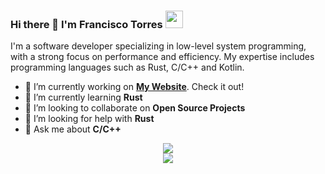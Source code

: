 <h3 align="left">Hi there 👋 I'm Francisco Torres</a> <img src="https://emojis.slackmojis.com/emojis/images/1579216111/7550/pikachu_wave.gif?1579216111" width="28" /></h3>

I'm a software developer specializing in low-level system programming, with a strong focus on performance and efficiency. My expertise includes programming languages such as Rust, C/C++ and Kotlin.

- 🔭 I’m currently working on [**My Website**](https://deimoshall.dev). Check it out!
- 🌱 I’m currently learning **Rust**
- 👯 I’m looking to collaborate on **Open Source Projects**
- 🤔 I’m looking for help with **Rust**
- 💬 Ask me about **C/C++**

<div align="center">
    <img src="https://github-readme-stats.vercel.app/api?username=deimoshall&show_icons=true&count_privattrue&hide=issues&border_radius=20&theme=tokyonight" />
</div>

<div align="center">
    <img src="https://github-readme-stats.vercel.app/api/top-langs/?username=deimoshall&hide=c,makefile,batchfile,assembly,vhdl&langs_count=7&exclude_repo=js-course&border_radius=20&theme=tokyonight">
</div>
